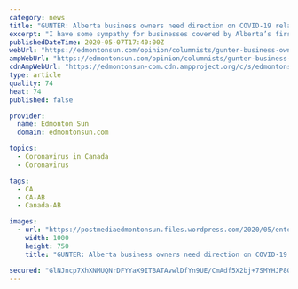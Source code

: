 ```yaml
---
category: news
title: "GUNTER: Alberta business owners need direction on COVID-19 relaunch rules"
excerpt: "I have some sympathy for businesses covered by Alberta’s first wave of COVID-19 relaunch — retailers such as clothing and sporting goods stores, museums and art galleries, daycares,"
publishedDateTime: 2020-05-07T17:40:00Z
webUrl: "https://edmontonsun.com/opinion/columnists/gunter-business-owners-need-direction-on-what-public-health-rules-to-follow-when-reopening"
ampWebUrl: "https://edmontonsun.com/opinion/columnists/gunter-business-owners-need-direction-on-what-public-health-rules-to-follow-when-reopening/amp"
cdnAmpWebUrl: "https://edmontonsun-com.cdn.ampproject.org/c/s/edmontonsun.com/opinion/columnists/gunter-business-owners-need-direction-on-what-public-health-rules-to-follow-when-reopening/amp"
type: article
quality: 74
heat: 74
published: false

provider:
  name: Edmonton Sun
  domain: edmontonsun.com

topics:
  - Coronavirus in Canada
  - Coronavirus

tags:
  - CA
  - CA-AB
  - Canada-AB

images:
  - url: "https://postmediaedmontonsun.files.wordpress.com/2020/05/enterprise-covid-comic-day.jpg"
    width: 1000
    height: 750
    title: "GUNTER: Alberta business owners need direction on COVID-19 relaunch rules"

secured: "GlNJncp7XhXNMUQNrDFYYaX9ITBATAvwlDfYn9UE/CmAdf5X2bj+7SMYHJP8O2XiOrDbjKr+OD2pQYb3cDM6torkqyaDQ3WOR5QqZfMs49GN8DcO2qLb8KbgHrw973a4TgYRbm5evfOEpfO7Bl7Fm6G823KlCsFddN9zU2Hl5nVBNMWKY17a6FwikukdGL8PS/QsPogdTdcbNbKAbWac5Np2BpwM/D7F2Go92t+MgAQCc20XWf0lVAuPbW5Rk7Twu8WtFde01ssVNllCpC/CNdvw6zAMDuhI1Q0bXwqk3aW6gSF+OB/FUTwag7W+ao4iyAmgXFBwsypRJzUIv/9tj4nzveBTKSQCaS2xULSl2MNYHKGesssAICe/FkS9+rNuWCtOwuJC2HhA1fzsLdKWR4bm+7FfeARmGOdi7ww8QigJQemObxJKMK23zxXVz0EPQxp1tYSIz+EY1EKp+oSWumERZZZHq3cs+m0EK4sVia0=;eDSsVrlE/mUhdXRKAY1k0w=="
---
```


